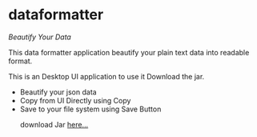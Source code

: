 # dataformatter
<i>Beautify Your Data</i>

This data formatter application beautify your plain text data into readable format.

This is an Desktop UI application to use it Download the jar.
<ul>
<li>
Beautify your json data
</li>
<li>
Copy from UI Directly using Copy 
</li>
<li>
Save to your file system using Save Button
</li>

download Jar <a href='https://raw.githubusercontent.com/laxman954/dataformatter/master/exec/dataformatter-v1.0-json.jar'>here...</a>
